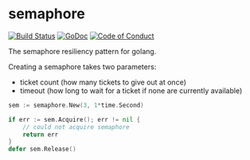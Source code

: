 semaphore
=========

[![Build Status](https://travis-ci.org/donnol/go-resiliency.svg?branch=master)](https://travis-ci.org/donnol/go-resiliency)
[![GoDoc](https://godoc.org/github.com/donnol/go-resiliency/semaphore?status.svg)](https://godoc.org/github.com/donnol/go-resiliency/semaphore)
[![Code of Conduct](https://img.shields.io/badge/code%20of%20conduct-active-blue.svg)](https://donnol.github.io/conduct.html)

The semaphore resiliency pattern for golang.

Creating a semaphore takes two parameters:
- ticket count (how many tickets to give out at once)
- timeout (how long to wait for a ticket if none are currently available)

```go
sem := semaphore.New(3, 1*time.Second)

if err := sem.Acquire(); err != nil {
	// could not acquire semaphore
	return err
}
defer sem.Release()
```

